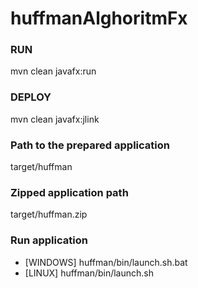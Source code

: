 # huffmanAlghoritmFx

### RUN 
  mvn clean javafx:run

### DEPLOY
  mvn clean javafx:jlink

### Path to the prepared application
 target/huffman

### Zipped application path 
  target/huffman.zip

### Run application
* [WINDOWS] huffman/bin/launch.sh.bat
* [LINUX] huffman/bin/launch.sh
